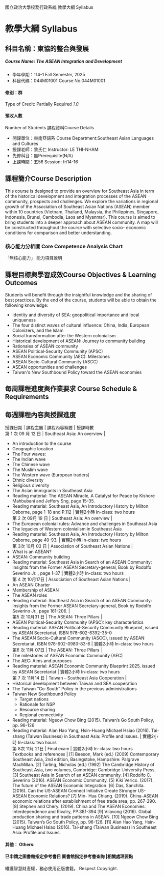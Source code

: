 國立政治大學校務行政系統 教學大綱 Syllabus
# 教學大綱 Syllabus
##  科目名稱：東協的整合與發展
#####  Course Name: The ASEAN Integration and Development
  * 學年學期：114-1 Fall Semester, 2025 
  * 科目代碼：044M01001 Course No.044M01001
#### 修別：群
Type of Credit: Partially Required 
_1.0_
#### 預收人數
Number of Students
課程資料Course Details
  * 開課單位：東南亞語系 Course Department:Southeast Asian Languages and Cultures 
  * 授課老師：黎氏仁 Instructor: LE THI-NHAM 
  * 先修科目：無Prerequisite(N/A)
  * 上課時間：五56 Session: fri14-16
##  課程簡介Course Description
This course is designed to provide an overview for Southeast Asia in term of the historical development and integration processes of the ASEAN community, prospects and challenges. We explore the variations in regional growth of the Association of Southeast Asian Nations (ASEAN) member within 10 countries (Vietnam, Thailand, Malaysia, the Philippines, Singapore, Indonesia, Brunei, Cambodia, Laos and Myanmar). This course is aimed to bring students into a deeper approach about ASEAN community. A map will be constructed throughout the course with selective socio- economic conditions for comparison and better understanding.
###  核心能力分析圖 Core Competence Analysis Chart
「無核心能力」 
能力項目說明
##  課程目標與學習成效Course Objectives & Learning Outcomes 
Students will benefit through the insightful knowledge and the sharing of best practices. By the end of the course, students will be able to obtain the following knowledge:
  * Identity and diversity of SEA: geopolitical importance and local uniqueness
  * The four distinct waves of cultural influence: China, India, European Colonizers, and the Islam
  * Social transformation after the Western colonialism
  * Historical development of ASEAN: Journey to community building
  * Rationales of ASEAN community
  * ASEAN Political-Security Community (APSC)
  * ASEAN Economic Community (AEC): Milestones
  * ASEAN Socio-Cultural Community (ASCC)
  * ASEAN opportunities and challenges
  * Taiwan's New Southbound Policy toward the ASEAN economies
##  每周課程進度與作業要求 Course Schedule & Requirements
每週課程內容與授課進度  
---  
授課日期 |  課程主題 |  課程內容綱要 |  授課時數  
第 1 次 09 月 12 日 |  Southeast Asia: An overview | 
  * An introduction to the course
  * Geographic location
  * The Four waves:
  * The Indian wave
  * The Chinese wave
  * The Muslim wave
  * The Western wave (European traders)
  * Ethnic diversity
  * Religious diversity
  * The Asian immigrants in Southeast Asia
  * Reading material: The ASEAN Miracle, A Catalyst for Peace by Kishore Mahbubani and Jeffery Sng, page 15-35.
  * Reading material: Southeast Asia, An Introductory History by Milton Osborne, page 1-18 and P.112
|  實體2小時 In-class: two hours  
第 2 次 09月 19 日 |  Southeast Asia: An overview | 
  * The European colonial rules: Advance and challenges in Southeast Asia
  * The legacies of Western colonialism in Southeast Asia
  * Reading material: Southeast Asia, An Introductory History by Milton Osborne, page 40-93.
|  實體2小時 In-class: two hours  
第 3次 10月 03 日 |  Association of Southeast Asian Nations | 
  * What is an ASEAN?
  * ASEAN: Community building
  * Reading material: Southeast Asia in Search of an ASEAN Community: Insights from the Former ASEAN Secretary-general, Book by Rodolfo Severino Jr. , page 1-37
|  實體2小時 In-class: two hours  
第 4 次 10月17日 |  Association of Southeast Asian Nations | 
  * An ASEAN Charter
  * Membership of ASEAN
  * The ASEAN roles
  * Reading material: Southeast Asia in Search of an ASEAN Community: Insights from the Former ASEAN Secretary-general, Book by Rodolfo Severino Jr., page 161-206.
|   
第5 次 10月31 日 |  The ASEAN: Three Pillars | 
  * ASEAN Political-Security Community (APSC): key characteristics
  * Reading material: ASEAN Political-Security Community Blueprint, issued by ASEAN Secretariat, ISBN 978-602-6392-35-0
  * The ASEAN Socio-Cultural Community (ASCC), issued by ASEAN Secretariat, ISBN 978-602-0980-83-6
|  實體2小時 In-class: two hours  
第6 次 11月 07日 |  The ASEAN: Three Pillars | 
  * The milestones of ASEAN Economic Community (AEC)
  * The AEC: Aims and purposes
  * Reading material: ASEAN Economic Community Blueprint 2025, issued by ASEAN Secretariat
|  實體2小時 In-class: two hours  
第 7 次 11月14 日 |  Taiwan – Southeast Asia Cooperation | 
  * Historical development between Taiwan and SEA cooperation
  * The Taiwan “Go-South” Policy in the previous administrations
  * Taiwan New Southbound Policy
    * Target nations
    * Rationale for NSP
    * Resource sharing
    * Regional connectivity
  * Reading material: Ngeow Chow Bing (2015). Taiwan’s Go South Policy, pp. 96-126
  * Reading material: Alan Hao Yang, Hsin-Huang Michael Hsiao (2016). Tai-shang (Taiwan Business) in Southeast Asia: Profile and Issues.
|  實體2小時 In-class: two hours  
第 8次 11月 21日 |  Final exam |  實體2小時 In-class: two hours  
Textbooks and references |  [1] Beeson, Mark (ed.) (2009) Contemporary Southeast Asia, 2nd edition, Basingstoke, Hampshire: Palgrave MacMillan. [2] Tarling, Nicholas (ed.) (1992) The Cambridge History of Southeast Asia, two volumes, Cambridge: Cambridge University Press. [3] Southeast Asia in Search of an ASEAN community. [4] Rodolfo C. Severino (2016). ASEAN Economic Community. [5] Kiki Verico. (2017). The future of the ASEAN Economic Integration. [6] Das, Sanchita. (2016). Can the US-ASEAN Connect Initiative Create Stronger US-ASEAN Economic Relations? [7] Min- Hua Chiang. (2019). China–ASEAN economic relations after establishment of free trade area, pp. 267-290. [8] Stephen and Chery. (2019). China and The ASEAN Economies: Interdependence and Rivalry, PP.381-394 [9] Vilavong (2016). Global production sharing and trade patterns in ASEAN. [10] Ngeow Chow Bing (2015). Taiwan’s Go South Policy, pp. 96-126. [11] Alan Hao Yang, Hsin-Huang Michael Hsiao (2016). Tai-shang (Taiwan Business) in Southeast Asia: Profile and Issues.  
####  其他： Others:
####  已申請之圖書館指定參考書目  圖書館指定參考書查詢 |相關處理要點
維護智慧財產權，務必使用正版書籍。 Respect Copyright.